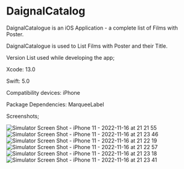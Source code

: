 # DaignalCatalog
DaignalCatalogue is an iOS Application -  a complete list of Films with Poster.

DaignalCatalogue is used to List Films with Poster and their Title.

Version List used while developing the app;

Xcode: 13.0

Swift: 5.0

Compatibility devices: iPhone

Package Dependencies: MarqueeLabel

Screenshots;

![Simulator Screen Shot - iPhone 11 - 2022-11-16 at 21 21 55](https://user-images.githubusercontent.com/46446667/202228978-968d276a-d200-45a1-8c88-2d7412a6b580.png)
![Simulator Screen Shot - iPhone 11 - 2022-11-16 at 21 23 46](https://user-images.githubusercontent.com/46446667/202229174-1ffd92b6-14ce-43a5-816a-1c7126ace5c3.png)
![Simulator Screen Shot - iPhone 11 - 2022-11-16 at 21 22 19](https://user-images.githubusercontent.com/46446667/202229292-183e2249-a5c3-4133-809b-ab15be772611.png)
![Simulator Screen Shot - iPhone 11 - 2022-11-16 at 21 22 57](https://user-images.githubusercontent.com/46446667/202229450-f3693de7-f47a-4d60-a0db-c427831fc482.png)
![Simulator Screen Shot - iPhone 11 - 2022-11-16 at 21 23 18](https://user-images.githubusercontent.com/46446667/202229498-82243fcd-d704-496e-bc3d-31ea55f7efad.png)
![Simulator Screen Shot - iPhone 11 - 2022-11-16 at 21 23 41](https://user-images.githubusercontent.com/46446667/202229536-76965b0d-63a0-44fd-aae1-86e0880158c7.png)
